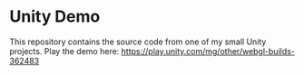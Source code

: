 # Unity Demo

This repository contains the source code from one of my small Unity projects. Play the demo here:
https://play.unity.com/mg/other/webgl-builds-362483
